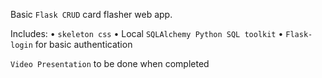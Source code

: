 Basic `Flask CRUD` card flasher web app.

Includes:
• `skeleton css`
• Local `SQLAlchemy Python SQL toolkit`
• `Flask-login` for basic authentication

`Video Presentation` to be done when completed

